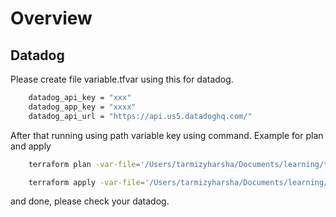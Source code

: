 # Overview 


## Datadog

Please create file variable.tfvar using this for datadog.

```bash
    datadog_api_key = "xxx"
    datadog_app_key = "xxxx"
    datadog_api_url = "https://api.us5.datadoghq.com/"
```

After that running using path variable key using command. Example for plan and apply
```bash
    terraform plan -var-file='/Users/tarmizyharsha/Documents/learning/terrafom/datadog/variable.tfvars' 

    terraform apply -var-file='/Users/tarmizyharsha/Documents/learning/terrafom/datadog/variable.tfvars' 
```
and done, please check your datadog.

